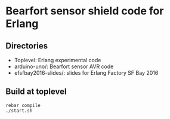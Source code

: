 # Bearfort sensor shield code for Erlang

## Directories

* Toplevel: Erlang experimental code
* arduino-uno/: Bearfort sensor AVR code
* efsfbay2016-slides/: slides for Erlang Factory SF Bay 2016

## Build at toplevel

```
rebar compile
./start.sh
```
